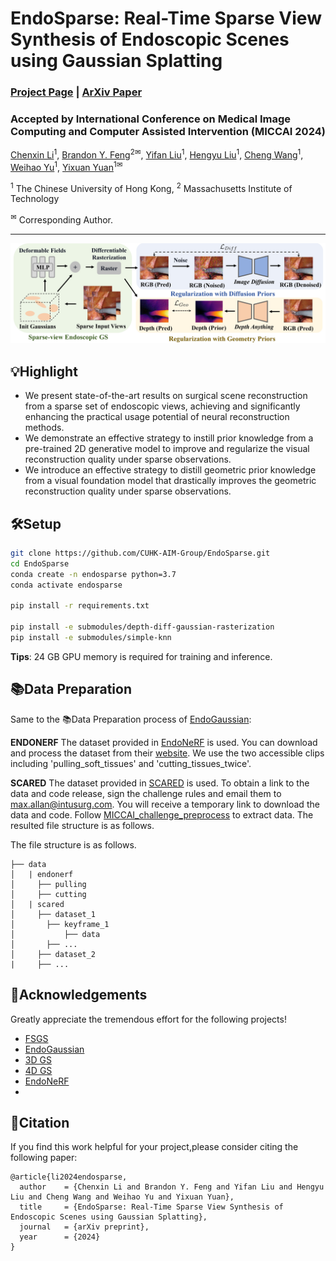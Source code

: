 # EndoSparse: Real-Time Sparse View Synthesis of Endoscopic Scenes using Gaussian Splatting

<!-- <i>The avatar is generated by stable diffusion.</i> -->


### [Project Page](https://endo-sparse.github.io/) | [ArXiv Paper](https://arxiv.org/abs/2407.01029)
### Accepted by International Conference on Medical Image Computing and Computer Assisted Intervention (MICCAI 2024)

[Chenxin Li](https://xggnet.github.io/)<sup>1</sup>, 
[Brandon Y. Feng](https://brandonyfeng.github.io/)<sup>2✉</sup>, 
[Yifan Liu](https://yifliu3.github.io/)<sup>1</sup>,
[Hengyu Liu](https://github.com/LiuHengyu321)<sup>1</sup>, 
[Cheng Wang](https://scholar.google.com/citations?user=AM7gvyUAAAAJ&hl=en)<sup>1</sup>,
[Weihao Yu](https://scholar.google.com/citations?user=fCzlLE4AAAAJ&hl=zh-CN&oi=ao)<sup>1</sup>,
[Yixuan Yuan](https://www.ee.cuhk.edu.hk/en-gb/people/academic-staff/professors/prof-yixuan-yuan)<sup>1✉</sup>

<sup>1</sup> The Chinese University of Hong Kong, <sup>2</sup> Massachusetts Institute of Technology

<sup>✉</sup> Corresponding Author. 

-------------------------------------------
![introduction](./assets/ppline.jpg)

## 💡Highlight
- We present state-of-the-art results on surgical scene reconstruction from a sparse set of endoscopic views, achieving and significantly enhancing the practical usage potential of neural reconstruction methods.
- We demonstrate an effective strategy to instill prior knowledge from a pre-trained 2D generative model to improve and regularize the visual reconstruction quality under sparse observations.
- We introduce an effective strategy to distill geometric prior knowledge from a visual foundation model that drastically improves the geometric reconstruction quality under sparse observations.

## 🛠Setup


```bash
git clone https://github.com/CUHK-AIM-Group/EndoSparse.git
cd EndoSparse
conda create -n endosparse python=3.7
conda activate endosparse

pip install -r requirements.txt

pip install -e submodules/depth-diff-gaussian-rasterization
pip install -e submodules/simple-knn
```

**Tips**: 24 GB GPU memory is required for training and inference. 

## 📚Data Preparation
Same to the 📚Data Preparation process of [EndoGaussian](https://github.com/yifliu3/EndoGaussian):

**ENDONERF** The dataset provided in [EndoNeRF](https://arxiv.org/abs/2206.15255) is used. You can download and process the dataset from their [website](https://github.com/med-air/EndoNeRF). We use the two accessible clips including 'pulling_soft_tissues' and 'cutting_tissues_twice'.

**SCARED** The dataset provided in [SCARED](https://endovissub2019-scared.grand-challenge.org/) is used. To obtain a link to the data and code release, sign the challenge rules and email them to max.allan@intusurg.com. You will receive a temporary link to download the data and code. Follow [MICCAI_challenge_preprocess](https://github.com/EikoLoki/MICCAI_challenge_preprocess) to extract data. The resulted file structure is as follows.


The file structure is as follows.
```
├── data
│   | endonerf 
│     ├── pulling
│     ├── cutting 
│   | scared
│     ├── dataset_1
│       ├── keyframe_1
│           ├── data
│       ├── ...
│     ├── dataset_2
|     ├── ...
```


## 🎈Acknowledgements
Greatly appreciate the tremendous effort for the following projects!
- [FSGS](https://github.com/VITA-Group/FSGS)
- [EndoGaussian](https://github.com/yifliu3/EndoGaussian)
- [3D GS](https://github.com/graphdeco-inria/gaussian-splatting)
- [4D GS](https://github.com/hustvl/4DGaussians)
- [EndoNeRF](https://github.com/med-air/EndoNeRF)
- 


## 📜Citation
If you find this work helpful for your project,please consider citing the following paper:
```
@article{li2024endosparse,
  author    = {Chenxin Li and Brandon Y. Feng and Yifan Liu and Hengyu Liu and Cheng Wang and Weihao Yu and Yixuan Yuan},
  title     = {EndoSparse: Real-Time Sparse View Synthesis of Endoscopic Scenes using Gaussian Splatting},
  journal   = {arXiv preprint},
  year      = {2024}
}
```
